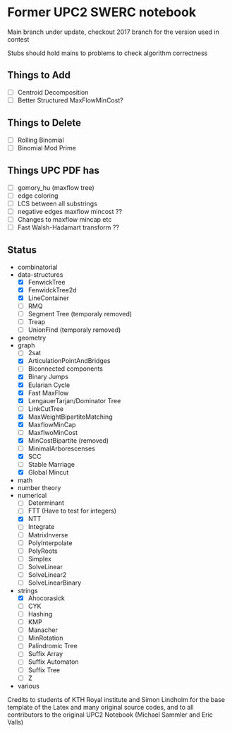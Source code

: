 # Former UPC2 SWERC notebook
Main branch under update, checkout 2017 branch for the version used in contest

Stubs should hold mains to problems to check algorithm correctness
## Things to Add
- [ ] Centroid Decomposition
- [ ] Better Structured MaxFlowMinCost?

## Things to Delete
- [ ] Rolling Binomial
- [ ] Binomial Mod Prime

## Things UPC PDF has
- [ ] gomory_hu (maxflow tree)
- [ ] edge coloring
- [ ] LCS between all substrings
- [ ] negative edges maxflow mincost ??
- [ ] Changes to maxflow mincap etc
- [ ] Fast Walsh-Hadamart transform ??

## Status
- combinatorial
- data-structures
  - [x] FenwickTree
  - [x] FenwidckTree2d
  - [x] LineContainer
  - [ ] RMQ
  - [ ] Segment Tree (temporaly removed)
  - [ ] Treap
  - [ ] UnionFind (temporaly removed)
- geometry
- graph
  - [ ] 2sat
  - [x] ArticulationPointAndBridges
  - [ ] Biconnected components
  - [x] Binary Jumps
  - [x] Eularian Cycle
  - [x] Fast MaxFlow
  - [x] LengauerTarjan/Dominator Tree
  - [ ] LinkCutTree
  - [x] MaxWeightBipartiteMatching
  - [x] MaxflowMinCap
  - [ ] MaxflwoMinCost
  - [x] MinCostBipartite (removed)
  - [ ] MinimalArborescenses
  - [x] SCC
  - [ ] Stable Marriage
  - [x] Global Mincut
- math
- number theory
- numerical
  - [ ] Determinant
  - [ ] FTT (Have to test for integers)
  - [x] NTT
  - [ ] Integrate
  - [ ] MatrixInverse
  - [ ] PolyInterpolate
  - [ ] PolyRoots
  - [ ] Simplex
  - [ ] SolveLinear
  - [ ] SolveLinear2
  - [ ] SolveLinearBinary
- strings
  - [x] Ahocorasick
  - [ ] CYK
  - [ ] Hashing
  - [ ] KMP
  - [ ] Manacher
  - [ ] MinRotation
  - [ ] Palindromic Tree
  - [ ] Suffix Array
  - [ ] Suffix Automaton
  - [ ] Suffix Tree
  - [ ] Z
- various

Credits to students of KTH Royal institute and Simon Lindholm for the base template of the Latex and many original source codes, and to all contributors to the original UPC2 Notebook (Michael Sammler and Eric Valls)
